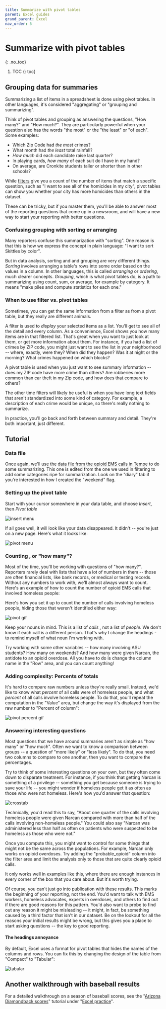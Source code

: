 ```yaml
---
title: Summarize with pivot tables
parent: Excel guides
grand_parent: Excel
nav_order: 5
---
```


# Summarize with pivot tables
{: .no_toc}


1. TOC
{: toc}

## Grouping data for summaries

Summarizing a list of items in a spreadsheet is done using pivot tables. In other languages, it's considered "aggregating" or "grouping and summarizing".

Think of pivot tables and grouping  as answering the questions, "How many?" and "How much?". They are particularly powerful when your question also has the words "the most" or the "the least" or "of each".  Some examples:

* Which Zip Code had *the most* crimes?
* What month had *the least* total rainfall?
* *How much* did each candidate raise last quarter?
* In playing cards, *how many* of each suit do I have in my hand?
* On average, are Cronkite students taller or shorter than in other schools?

While [filters](xl-filtersort) give you a count of the number of items that match a specific question, such as "I want to see all of the homicides in my city", pivot tables can show you whether your city has more homicides than others in the dataset.

These can be tricky, but if you master them, you'll be able to answer most of the reporting questions that come up in a newsroom, and will have a new way to start your reporting with better questions.

### Confusing grouping with sorting or arranging

Many reporters confuse this summarization with "sorting". One reason is that this is how we express the concept in plain language: "I want to sort Skittles by color".

But in data analysis, sorting and and grouping are very different things. *Sorting* involves arranging a table's rows into some order based on the values in a column. In other languages, this is called *arranging* or *ordering*, much clearer concepts. *Grouping*, which is what pivot tables do, is a path to summarizing using count, sum, or average, for example by category.  It means "make piles and compute statistics for each one."

### When to use filter vs. pivot tables

Sometimes, you can get the same information from a filter as from a pivot table, but they really are different animals.

A filter is used to *display* your selected items as a list. You'll get to see all of the detail and every column. As a convenience, Excel shows you how many items are in that filtered list. That's great when you want to just look at them, or get more information about them. For instance, if you had a list of crimes by ZIP code, you might just want to see the list in your neighborhood -- where, exactly, were they? When did they happen? Was it at night or the morning? What crimes happened on which blocks?

A pivot table is used when you just want to see summary information -- does my ZIP code have more crime than others? Are robberies more common than car theft in my Zip code, and how does that compare to others?

The other time filters will likely be useful is when you have long text fields that aren't standardized into some kind of category. For example, a description of each crime would be unique, so there's really nothing to summarize.

In practice, you'll go back and forth between summary and detail. They're both important, just different.

## Tutorial

### Data file

Once again, we'll use the [data file from the opioid EMS calls in Tempe]({{site.baseurl}}/assets/data/xlexamples/opioidemscalls_v2.xlsx) to do some summarizing.  This one is edited from the one we used in filtering to add some categories ripe for summarization. Look on the "diary" tab if you're interested in how I created the "weekend" flag.

### Setting up the pivot table

Start with your cursor somewhere in your data table, and choose *Insert*, then *Pivot table*

![insert menu]({{site.baseurl}}/assets/images/07-xlpivot-insert.png)

If all goes well, it will look like your data disappeared. It didn't -- you're just on a new page. Here's what it looks like:

![pivot menu]({{site.baseurl}}/assets/images/07-xlpivot-pivotscreen.png)


### Counting , or "how many"?

Most of the time, you'll be working with questions of "how many?". Reporters rarely deal with lists that have a lot of numbers in them -- those are often financial lists, like bank records, or medical or testing records. Without any numbers to work with, we'll almost always want to count. Here's an example of how to count the number of opioid EMS calls that involved homeless people:

Here's how you set it up to count the number of calls involving homeless people, hiding those that weren't identified either way:

![pivot gif]({{site.baseurl}}/assets/images/07-xlpivot-homeless.gif)


Keep your nouns in mind. This is a list of *calls* , not a list  of *people*. We don't know if each call is a different person. That's why I change the headings - to remind myself of what noun I'm working with.

Try working with some other variables -- how many involving ASU students? How many on weekends? And how many were given Narcan, the antidote to an opioid overdose.  All you have to do is change the column name in the "Row" area, and you can count anything!


### Adding complexity: Percents of totals

It's hard to compare raw numbers unless they're really small. Instead, we'd like to know what *percent* of all calls were of homeless people, and what *percent* of all calls involve homeless people.  To do that, you'll repeat the computation in the "Value" area, but change the way it's displayed from the raw number to "Percent of column":

![pivot percent gif]({{site.baseurl}}/assets/images/07-xlpivot-percentages.gif)


### Answering interesting questions

Most questions that we have around summaries aren't as simple as "how many" or "how much". Often we want to know a comparison between groups -- a question of "more likely" or "less likely". To do that, you need two columns to compare to one another, then you want to compare the percentages.

Try to think of some interesting questions on your own, but they often come down to disparate treatment. For instance, if you think that getting Narcan is something of a privilege -- something you get because someone is trying to save your life -- you might wonder if homeless people get it as often as those who were not homeless. Here's how you'd answer that question:

![crosstab]({{site.baseurl}}/assets/images/07-xlpivot-xtab.png)

Technically, you'd read this to say, "About one quarter of the calls involving homeless people were given Narcan compared with more than half of the calls involving non-homeless people."  You could also say "Narcan was administered less than half as often on patients who were suspected to be homeless as those who were not."

Once you compute this, you might want to control for some things that might not be the same across the populations. For example, Narcan only works on opioid overdoses.  Try adding the "probable_opioid" column into the filter area and limit the analysis only to those that are quite clearly opioid calls.

It only works well in examples like this, where there are enough instances in every corner of the box that you care about. But it's worth trying.

Of course, you can't just go into publication with these results. This marks the beginning of your reporting, not the end. You'd want to talk with EMS workers, homeless advocates, experts in overdoses, and others to find out if there are good reasons for this pattern. You'd also want to probe to find out any reason it might be misleading -- it might, in fact, be something caused by a third factor that isn't in our dataset. Be on the lookout for all the reasons your initial results might be wrong, but this gives you a place to start asking questions -- the key to good reporting.

#### The headings annoyance

By default, Excel uses a format for pivot tables that hides the names of the columns and rows. You can fix this by changing the design of the table from "Compact" to "Tabular":

![tabular]({{site.baseurl}}/assets/images/07-xlpivot-homeless-labels.gif)

## Another walkthrough with baseball results

For a detailed walkthrough on a season of baseball scores, see the "[Arizona Diamondback scores]({{site.baseurl}}/excel/practice/12-excel-baseball)" tutorial under "[Excel practice]({{site.baseurl}}/excel/xlpractice)".
